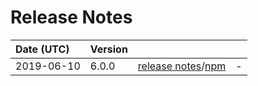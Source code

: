 # Release Notes

| Date (UTC) | Version |  |  |
| :-- | :-- | :--: | :-- |
| 2019-06-10 | 6.0.0 | [release notes](v6.0.0/README.md)/[npm](https://www.npmjs.com/package/@dagonmetric/angular-build/v/6.0.0) | - |
